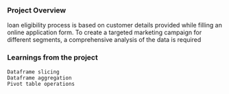 ### Project Overview

 loan eligibility process is based on customer details provided while filling an online application form. To create a targeted marketing campaign for different segments, a comprehensive analysis of the data is required


### Learnings from the project

 
    Dataframe slicing
    Dataframe aggregation
    Pivot table operations


